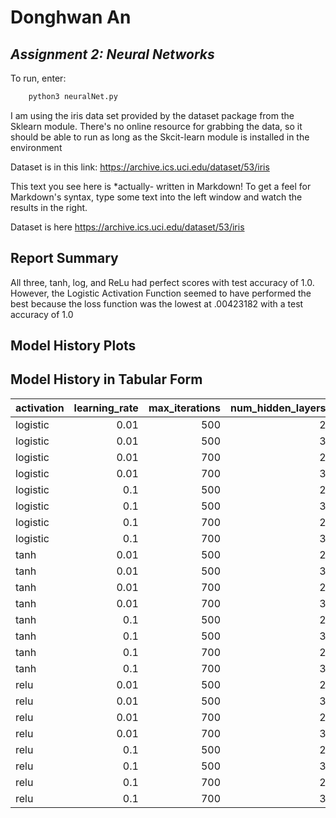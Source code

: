 # Donghwan An
## _Assignment 2: Neural Networks_

To run, enter:
```sh
    python3 neuralNet.py
```

I am using the iris data set provided by the dataset package from the Sklearn module.
There's no online resource for grabbing the data, so it should be able to run as long as the Skcit-learn
module is installed in the environment

Dataset is in this link:
https://archive.ics.uci.edu/dataset/53/iris

This text you see here is *actually- written in Markdown! To get a feel
for Markdown's syntax, type some text into the left window and
watch the results in the right.

Dataset is here https://archive.ics.uci.edu/dataset/53/iris

## Report Summary
All three, tanh, log, and ReLu had perfect scores with test accuracy of 1.0.
However, the Logistic Activation Function seemed to have performed the best because the loss function was the lowest at .00423182 with a test accuracy of 1.0

## Model History Plots


## Model History in Tabular Form
| activation   |   learning_rate |   max_iterations |   num_hidden_layers |   train_acc |   test_acc |   train_loss |   test_loss |
|:-------------|----------------:|-----------------:|--------------------:|------------:|-----------:|-------------:|------------:|
| logistic     |            0.01 |              500 |                   2 |    0.983333 |   1        |  0.0538601   |  0.0271528  |
| logistic     |            0.01 |              500 |                   3 |    0.983333 |   1        |  0.052475    |  0.0205571  |
| logistic     |            0.01 |              700 |                   2 |    0.983333 |   1        |  0.0538601   |  0.0271528  |
| logistic     |            0.01 |              700 |                   3 |    0.983333 |   1        |  0.052475    |  0.0205571  |
| logistic     |            0.1  |              500 |                   2 |    0.983333 |   0.966667 |  0.0421272   |  0.0432412  |
| logistic     |            0.1  |              500 |                   3 |    0.991667 |   1        |  0.0320156   |  0.00423182 |
| logistic     |            0.1  |              700 |                   2 |    0.983333 |   0.966667 |  0.0421272   |  0.0432412  |
| logistic     |            0.1  |              700 |                   3 |    0.991667 |   1        |  0.0320156   |  0.00423182 |
| tanh         |            0.01 |              500 |                   2 |    0.983333 |   1        |  0.0480393   |  0.0213785  |
| tanh         |            0.01 |              500 |                   3 |    1        |   1        |  0.00488384  |  0.00766781 |
| tanh         |            0.01 |              700 |                   2 |    0.983333 |   1        |  0.0480393   |  0.0213785  |
| tanh         |            0.01 |              700 |                   3 |    1        |   1        |  0.00488384  |  0.00766781 |
| tanh         |            0.1  |              500 |                   2 |    0.966667 |   0.933333 |  0.0472789   |  0.306194   |
| tanh         |            0.1  |              500 |                   3 |    0.95     |   0.933333 |  0.12721     |  0.0940584  |
| tanh         |            0.1  |              700 |                   2 |    0.966667 |   0.933333 |  0.0472789   |  0.306194   |
| tanh         |            0.1  |              700 |                   3 |    0.95     |   0.933333 |  0.12721     |  0.0940584  |
| relu         |            0.01 |              500 |                   2 |    0.983333 |   1        |  0.0458852   |  0.0176224  |
| relu         |            0.01 |              500 |                   3 |    1        |   0.966667 |  0.00239453  |  0.166111   |
| relu         |            0.01 |              700 |                   2 |    0.983333 |   1        |  0.0458852   |  0.0176224  |
| relu         |            0.01 |              700 |                   3 |    1        |   0.966667 |  0.00239453  |  0.166111   |
| relu         |            0.1  |              500 |                   2 |    0.975    |   0.966667 |  0.0599268   |  0.109638   |
| relu         |            0.1  |              500 |                   3 |    1        |   0.966667 |  0.000626271 |  0.0538141  |
| relu         |            0.1  |              700 |                   2 |    0.975    |   0.966667 |  0.0599268   |  0.109638   |
| relu         |            0.1  |              700 |                   3 |    1        |   0.966667 |  0.000626271 |  0.0538141  |